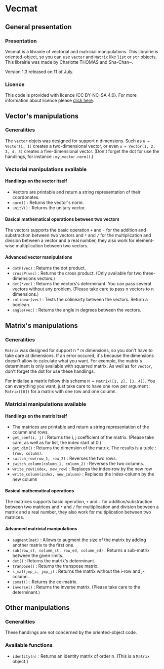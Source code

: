 # Vecmat

## General presentation

### Presentation

Vecmat is a librairie of vectorial and matricial manipulations. This librairie is oriented-object, so you can use `Vector` and `Matrix` like `list` or `str` objects. This librairie was made by Charlotte THOMAS and Sha-Chan~.

Version 1.3 released on 11 of July.

### Licence

This code is provided with licence (CC BY-NC-SA 4.0). For more information about licence please [click here](https://creativecommons.org/licenses/by-nc-sa/4.0/).

## Vector's manipulations

### Generalities

The `Vector` objets was designed for support n dimensions. Such as `u = Vector(1, 1)` creates a two-dimensional vector, or even `u = Vector(1, 2, 3, 4, 5)` creates a five-dimensional vector. (Don't forget the dot for use the handlings, for instance : `my_vector.norm()`.)

### Vectorial manipulations available

#### Handlings on the vector itself

 - Vectors are printable and return a string representation of their coordonates.
 - `norm()` : Returns the vector's norm.
 - `unitV()` : Returns the unitary vector.

#### Basical mathematical operations between two vectors

The vectors supports the basic operation `+` and `-` for the addition and substraction between two vectors and `*` and `/` for the multiplication and division between a vector and a real number, they also work for element-wise multiplication between two vectors.

#### Advanced vector manipulations

 - `dotP(vec)` : Returns the dot product.
 - `crossP(vec)` : Returns the cross product. (Only available for two three-dimensions vectors.)
 - `det(*vec)` : Returns the vectors's determinant. You can pass several vectors without any problem. (Please take care to pass n vectors to n dimensions.)
 - `colinear(vec)` : Tests the colinearty between the vectors. Return a boolean.
 - `angle(vec)` : Returns the angle in degrees between the vectors.

## Matrix's manipulations

### Generalities

`Matrix` was designed for support n * m dimensions, so you don't have to take care at dimensions. If an error occured, it's because the dimensions doesn't allow to calculate what you want. For exemple, the matrix's determinant is only available with squarred matrix. As well as for `Vector`, don't forget the dot for use these handlings.

For initialise a matrix follow this scheme `M = Matrix([1, 2], [3, 4])`. You can everything you want, just take care to have one row per argument : `Matrix([0])` for a matrix with one row and one column.

### Matricial manipulations available

#### Handlings on the matrix itself

 - The matrices are printable and return a string representation of the column and rows.
 - `get_coef(i, j)` : Returns the i, j coefficient of the matrix. (Please take care, as well as for list, the index start at 0.)
 - `get_dim()` : Returns the dimension of the matrix. The results is a tuple : `(row, column)`.
 - `switch_row(row_1, row_2)` : Reverses the two rows.
 - `switch_column(column_1, column_2)` : Reverses the two columns.
 - `write_row(index, new_row)` : Replaces the index-row by the new row
 - `write_column(index, new_column)` : Replaces the index-column by the new column

#### Basical mathematical operations

The matrices supports basic operation, `+` and `-` for addition/substraction between two matrices and `*` and `/` for multiplication and division between a matrix and a real number, they also work for multiplication between two matrices.

#### Advanced matricial manipulations

 - `augment(mat)` : Allows to augment the size of the matrix by adding another matrix to the first one.
 - `sub(row_st, column_st, row_ed, column_ed)` : Returns a sub-matrix between the given limits.
 - `det()` : Returns the matrix's determinant.
 - `tranpose()` : Returns the transpose matrix.
 - `s_mat(jmp_i, jmp_j)` : Returns the matrix without the i-row and j-column.
 - `comat()` : Returns the co-matrix.
 - `inverse()` : Returns the inverse matrix. (Please take care to the determinant.)

## Other manipulations

### Generalities

These handlings are not concerned by the oriented-object code.

### Available functions

 - `identity(n)` : Returns an identity matrix of order n. (This is a `Matrix` object.)
